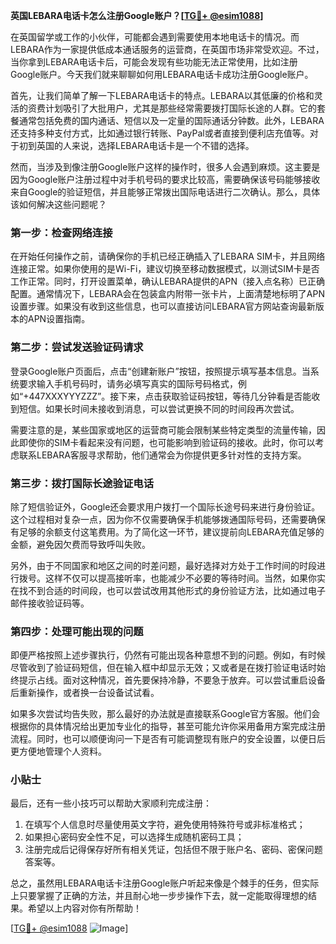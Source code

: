 **英国LEBARA电话卡怎么注册Google账户？[[TG💪+ @esim1088](https://t.me/s/esim1088)]**

在英国留学或工作的小伙伴，可能都会遇到需要使用本地电话卡的情况。而LEBARA作为一家提供低成本通话服务的运营商，在英国市场非常受欢迎。不过，当你拿到LEBARA电话卡后，可能会发现有些功能无法正常使用，比如注册Google账户。今天我们就来聊聊如何用LEBARA电话卡成功注册Google账户。

首先，让我们简单了解一下LEBARA电话卡的特点。LEBARA以其低廉的价格和灵活的资费计划吸引了大批用户，尤其是那些经常需要拨打国际长途的人群。它的套餐通常包括免费的国内通话、短信以及一定量的国际通话分钟数。此外，LEBARA还支持多种支付方式，比如通过银行转账、PayPal或者直接到便利店充值等。对于初到英国的人来说，选择LEBARA电话卡是一个不错的选择。

然而，当涉及到像注册Google账户这样的操作时，很多人会遇到麻烦。这主要是因为Google账户注册过程中对手机号码的要求比较高，需要确保该号码能够接收来自Google的验证短信，并且能够正常拨出国际电话进行二次确认。那么，具体该如何解决这些问题呢？

### 第一步：检查网络连接

在开始任何操作之前，请确保你的手机已经正确插入了LEBARA SIM卡，并且网络连接正常。如果你使用的是Wi-Fi，建议切换至移动数据模式，以测试SIM卡是否工作正常。同时，打开设置菜单，确认LEBARA提供的APN（接入点名称）已正确配置。通常情况下，LEBARA会在包装盒内附带一张卡片，上面清楚地标明了APN设置步骤。如果没有收到这些信息，也可以直接访问LEBARA官方网站查询最新版本的APN设置指南。

### 第二步：尝试发送验证码请求

登录Google账户页面后，点击“创建新账户”按钮，按照提示填写基本信息。当系统要求输入手机号码时，请务必填写真实的国际号码格式，例如“+447XXXYYYZZZ”。接下来，点击获取验证码按钮，等待几分钟看是否能收到短信。如果长时间未接收到消息，可以尝试更换不同的时间段再次尝试。

需要注意的是，某些国家或地区的运营商可能会限制某些特定类型的流量传输，因此即使你的SIM卡看起来没有问题，也可能影响到验证码的接收。此时，你可以考虑联系LEBARA客服寻求帮助，他们通常会为你提供更多针对性的支持方案。

### 第三步：拨打国际长途验证电话

除了短信验证外，Google还会要求用户拨打一个国际长途号码来进行身份验证。这个过程相对复杂一点，因为你不仅需要确保手机能够拨通国际号码，还需要确保有足够的余额支付这笔费用。为了简化这一环节，建议提前向LEBARA充值足够的金额，避免因欠费而导致呼叫失败。

另外，由于不同国家和地区之间的时差问题，最好选择对方处于工作时间的时段进行拨号。这样不仅可以提高接听率，也能减少不必要的等待时间。当然，如果你实在找不到合适的时间段，也可以尝试改用其他形式的身份验证方法，比如通过电子邮件接收验证码等。

### 第四步：处理可能出现的问题

即便严格按照上述步骤执行，仍然有可能出现各种意想不到的问题。例如，有时候尽管收到了验证码短信，但在输入框中却显示无效；又或者是在拨打验证电话时始终提示占线。面对这种情况，首先要保持冷静，不要急于放弃。可以尝试重启设备后重新操作，或者换一台设备试试看。

如果多次尝试均告失败，那么最好的办法就是直接联系Google官方客服。他们会根据你的具体情况给出更加专业化的指导，甚至可能允许你采用备用方案完成注册流程。同时，也可以顺便询问一下是否有可能调整现有账户的安全设置，以便日后更方便地管理个人资料。

### 小贴士

最后，还有一些小技巧可以帮助大家顺利完成注册：

1. 在填写个人信息时尽量使用英文字符，避免使用特殊符号或非标准格式；
2. 如果担心密码安全性不足，可以选择生成随机密码工具；
3. 注册完成后记得保存好所有相关凭证，包括但不限于账户名、密码、密保问题答案等。

总之，虽然用LEBARA电话卡注册Google账户听起来像是个棘手的任务，但实际上只要掌握了正确的方法，并且耐心地一步步操作下去，就一定能取得理想的结果。希望以上内容对你有所帮助！

[[TG💪+ @esim1088](https://t.me/s/esim1088) ![Image](https://i.postimg.cc/4NQfJmqS/Snipaste-2025-05-13-00-14-12.png)]